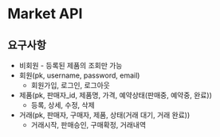 # Market API

## 요구사항
- 비회원 - 등록된 제품의 조회만 가능
- 회원(pk, username, password, email)
  - 회원가입, 로그인, 로그아웃
- 제품(pk, 판매자_id, 제품명, 가격, 예약상태(판매중, 예약중, 완료))
  - 등록, 상세, 수정, 삭제
- 거래(pk, 판매자, 구매자, 제품, 상태(거래 대기, 거래 완료))
  - 거래시작, 판매승인, 구매확정, 거래내역
